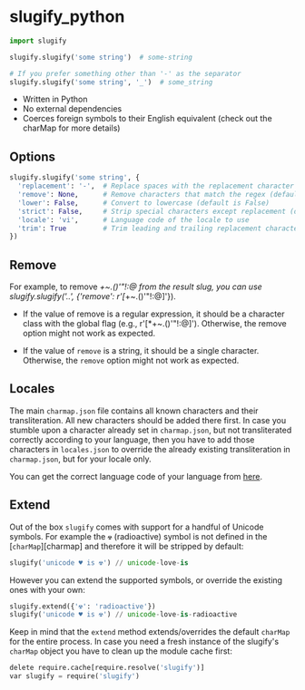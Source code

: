 
# slugify_python

```py
import slugify

slugify.slugify('some string')  # some-string

# If you prefer something other than '-' as the separator
slugify.slugify('some string', '_')  # some_string
```

- Written in Python
- No external dependencies
- Coerces foreign symbols to their English equivalent (check out the charMap for more details)


## Options

```py
slugify.slugify('some string', {
  'replacement': '-',  # Replace spaces with the replacement character (default is '-')
  'remove': None,      # Remove characters that match the regex (default is None)
  'lower': False,      # Convert to lowercase (default is False)
  'strict': False,     # Strip special characters except replacement (default is False)
  'locale': 'vi',      # Language code of the locale to use
  'trim': True         # Trim leading and trailing replacement characters (default is True)
})
``` 

## Remove

For example, to remove *+~.()'"!:@ from the result slug, you can use slugify.slugify('..', {'remove': r'[*+~.()'"!:@]'}).

* If the value of remove is a regular expression, it should be a character class with the global flag (e.g., r'[*+~.()'"!:@]'). Otherwise, the remove option might not work as expected.

* If the value of `remove` is a string, it should be a single character.
  Otherwise, the `remove` option might not work as expected.

## Locales

The main `charmap.json` file contains all known characters and their transliteration. All new characters should be added there first. In case you stumble upon a character already set in `charmap.json`, but not transliterated correctly according to your language, then you have to add those characters in `locales.json` to override the already existing transliteration in `charmap.json`, but for your locale only.

You can get the correct language code of your language from [here](https://en.wikipedia.org/wiki/List_of_ISO_639-1_codes).

## Extend

Out of the box `slugify` comes with support for a handful of Unicode symbols. For example the `☢` (radioactive) symbol is not defined in the [`charMap`][charmap] and therefore it will be stripped by default:

```py
slugify('unicode ♥ is ☢') // unicode-love-is
```

However you can extend the supported symbols, or override the existing ones with your own:

```py
slugify.extend({'☢': 'radioactive'})
slugify('unicode ♥ is ☢') // unicode-love-is-radioactive
```

Keep in mind that the `extend` method extends/overrides the default `charMap` for the entire process. In case you need a fresh instance of the slugify's `charMap` object you have to clean up the module cache first:

```py
delete require.cache[require.resolve('slugify')]
var slugify = require('slugify')
```
